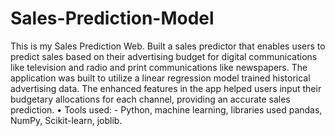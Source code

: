 # Sales-Prediction-Model
This is my Sales Prediction Web. Built a sales predictor that enables users to predict sales based on their advertising budget for digital communications like television and radio and print communications like newspapers. The application was built to utilize a linear regression model trained
historical advertising data. The enhanced features in the app helped
users input their budgetary allocations for each channel, providing an
accurate sales prediction.  • Tools used: - Python, machine learning, libraries used pandas, NumPy, Scikit-learn, joblib.
